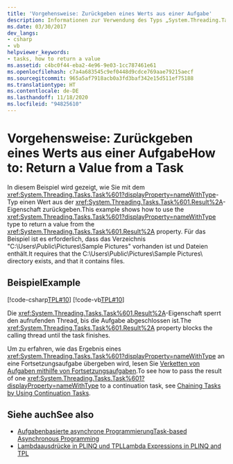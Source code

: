 ```yaml
---
title: 'Vorgehensweise: Zurückgeben eines Werts aus einer Aufgabe'
description: Informationen zur Verwendung des Typs „System.Threading.Tasks.Task<TResult>“, um einen Wert aus der Ergebniseigenschaft in .NET zurückzugeben
ms.date: 03/30/2017
dev_langs:
- csharp
- vb
helpviewer_keywords:
- tasks, how to return a value
ms.assetid: c4bc0f44-eba2-4e96-9e03-1cc787461e61
ms.openlocfilehash: c7a4a683545c9ef0448d9cdce769aae79215aecf
ms.sourcegitcommit: 965a5af7918acb0a3fd3baf342e15d511ef75188
ms.translationtype: HT
ms.contentlocale: de-DE
ms.lasthandoff: 11/18/2020
ms.locfileid: "94825610"
---
```

# <a name="how-to-return-a-value-from-a-task"></a><span data-ttu-id="75725-103">Vorgehensweise: Zurückgeben eines Werts aus einer Aufgabe</span><span class="sxs-lookup"><span data-stu-id="75725-103">How to: Return a Value from a Task</span></span>
<span data-ttu-id="75725-104">In diesem Beispiel wird gezeigt, wie Sie mit dem <xref:System.Threading.Tasks.Task%601?displayProperty=nameWithType>-Typ einen Wert aus der <xref:System.Threading.Tasks.Task%601.Result%2A>-Eigenschaft zurückgeben.</span><span class="sxs-lookup"><span data-stu-id="75725-104">This example shows how to use the <xref:System.Threading.Tasks.Task%601?displayProperty=nameWithType> type to return a value from the <xref:System.Threading.Tasks.Task%601.Result%2A> property.</span></span> <span data-ttu-id="75725-105">Für das Beispiel ist es erforderlich, dass das Verzeichnis "C:\Users\Public\Pictures\Sample Pictures\" vorhanden ist und Dateien enthält.</span><span class="sxs-lookup"><span data-stu-id="75725-105">It requires that the C:\Users\Public\Pictures\Sample Pictures\ directory exists, and that it contains files.</span></span>  
  
## <a name="example"></a><span data-ttu-id="75725-106">Beispiel</span><span class="sxs-lookup"><span data-stu-id="75725-106">Example</span></span>  
 [!code-csharp[TPL#10](../../../samples/snippets/csharp/VS_Snippets_Misc/tpl/cs/returnavalue10.cs#10)]
 [!code-vb[TPL#10](../../../samples/snippets/visualbasic/VS_Snippets_Misc/tpl/vb/10_returnavalue.vb#10)]  
  
 <span data-ttu-id="75725-107">Die <xref:System.Threading.Tasks.Task%601.Result%2A>-Eigenschaft sperrt den aufrufenden Thread, bis die Aufgabe abgeschlossen ist.</span><span class="sxs-lookup"><span data-stu-id="75725-107">The <xref:System.Threading.Tasks.Task%601.Result%2A> property blocks the calling thread until the task finishes.</span></span>  
  
 <span data-ttu-id="75725-108">Um zu erfahren, wie das Ergebnis eines <xref:System.Threading.Tasks.Task%601?displayProperty=nameWithType> an eine Fortsetzungsaufgabe übergeben wird, lesen Sie [Verketten von Aufgaben mithilfe von Fortsetzungsaufgaben](chaining-tasks-by-using-continuation-tasks.md).</span><span class="sxs-lookup"><span data-stu-id="75725-108">To see how to pass the result of one <xref:System.Threading.Tasks.Task%601?displayProperty=nameWithType> to a continuation task, see [Chaining Tasks by Using Continuation Tasks](chaining-tasks-by-using-continuation-tasks.md).</span></span>  
  
## <a name="see-also"></a><span data-ttu-id="75725-109">Siehe auch</span><span class="sxs-lookup"><span data-stu-id="75725-109">See also</span></span>

- [<span data-ttu-id="75725-110">Aufgabenbasierte asynchrone Programmierung</span><span class="sxs-lookup"><span data-stu-id="75725-110">Task-based Asynchronous Programming</span></span>](task-based-asynchronous-programming.md)
- [<span data-ttu-id="75725-111">Lambdaausdrücke in PLINQ und TPL</span><span class="sxs-lookup"><span data-stu-id="75725-111">Lambda Expressions in PLINQ and TPL</span></span>](lambda-expressions-in-plinq-and-tpl.md)
